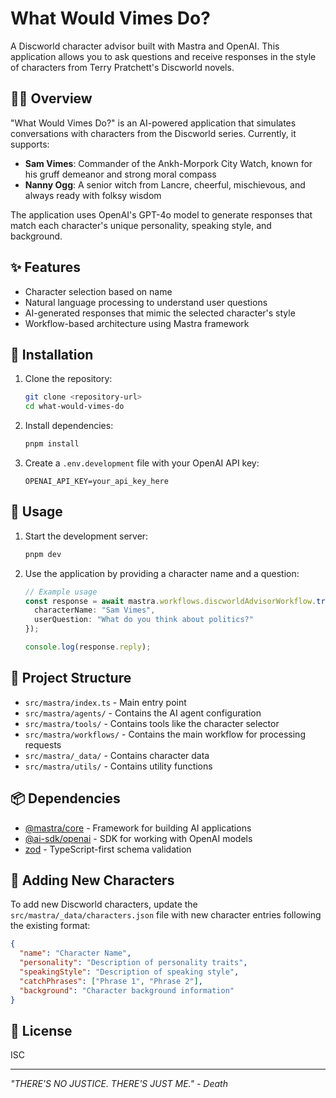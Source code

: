 # What Would Vimes Do?

A Discworld character advisor built with Mastra and OpenAI. This application allows you to ask questions and receive responses in the style of characters from Terry Pratchett's Discworld novels.

## 🧙‍♂️ Overview

"What Would Vimes Do?" is an AI-powered application that simulates conversations with characters from the Discworld series. Currently, it supports:

- **Sam Vimes**: Commander of the Ankh-Morpork City Watch, known for his gruff demeanor and strong moral compass
- **Nanny Ogg**: A senior witch from Lancre, cheerful, mischievous, and always ready with folksy wisdom

The application uses OpenAI's GPT-4o model to generate responses that match each character's unique personality, speaking style, and background.

## ✨ Features

- Character selection based on name
- Natural language processing to understand user questions
- AI-generated responses that mimic the selected character's style
- Workflow-based architecture using Mastra framework

## 🚀 Installation

1. Clone the repository:
   ```bash
   git clone <repository-url>
   cd what-would-vimes-do
   ```

2. Install dependencies:
   ```bash
   pnpm install
   ```

3. Create a `.env.development` file with your OpenAI API key:
   ```
   OPENAI_API_KEY=your_api_key_here
   ```

## 🔧 Usage

1. Start the development server:
   ```bash
   pnpm dev
   ```

2. Use the application by providing a character name and a question:
   ```typescript
   // Example usage
   const response = await mastra.workflows.discworldAdvisorWorkflow.trigger({
     characterName: "Sam Vimes",
     userQuestion: "What do you think about politics?"
   });
   
   console.log(response.reply);
   ```

## 🧩 Project Structure

- `src/mastra/index.ts` - Main entry point
- `src/mastra/agents/` - Contains the AI agent configuration
- `src/mastra/tools/` - Contains tools like the character selector
- `src/mastra/workflows/` - Contains the main workflow for processing requests
- `src/mastra/_data/` - Contains character data
- `src/mastra/utils/` - Contains utility functions

## 📦 Dependencies

- [@mastra/core](https://github.com/mastrajs/mastra) - Framework for building AI applications
- [@ai-sdk/openai](https://github.com/vercel/ai) - SDK for working with OpenAI models
- [zod](https://github.com/colinhacks/zod) - TypeScript-first schema validation

## 📝 Adding New Characters

To add new Discworld characters, update the `src/mastra/_data/characters.json` file with new character entries following the existing format:

```json
{
  "name": "Character Name",
  "personality": "Description of personality traits",
  "speakingStyle": "Description of speaking style",
  "catchPhrases": ["Phrase 1", "Phrase 2"],
  "background": "Character background information"
}
```

## 📜 License

ISC

---

*"THERE'S NO JUSTICE. THERE'S JUST ME." - Death*
